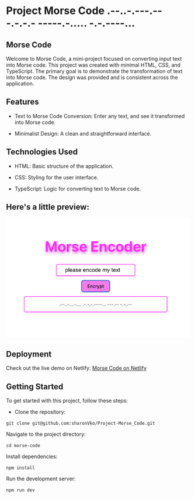 # Project Morse Code .--..-.---.---.-.-.- -----.-..... -.-.----...

## Morse Code

Welcome to Morse Code, a mini-project focused on converting input text into Morse code. This project was created with minimal HTML, CSS, and TypeScript. The primary goal is to demonstrate the transformation of text into Morse code. The design was provided and is consistent across the application.

## Features

- Text to Morse Code Conversion: Enter any text, and see it transformed into Morse code.

- Minimalist Design: A clean and straightforward interface.

## Technologies Used

- HTML: Basic structure of the application.

- CSS: Styling for the user interface.

- TypeScript: Logic for converting text to Morse code.

## Here's a little preview:

![screenshot](./src/morseEncoderPreview.png)

## Deployment

Check out the live demo on Netlify: [Morse Code on Netlify](https://mini-morse-encoder.netlify.app/)

## Getting Started

To get started with this project, follow these steps:

- Clone the repository:

```
git clone git@github.com:sharonVko/Project-Morse_Code.git
```

Navigate to the project directory:

```
cd morse-code
```

Install dependencies:

```
npm install
```

Run the development server:

```
npm run dev
```
